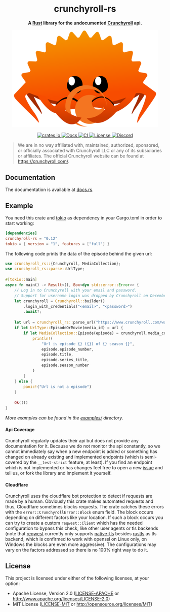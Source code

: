 <div align="center">
  <h1>crunchyroll-rs</h1>
  <p>
    <strong>A <a href="https://www.rust-lang.org/">Rust</a> library for the undocumented <a href="https://www.crunchyroll.com/">Crunchyroll</a> api.</strong>
  </p>
</div>

<p align="center">
  <img src="https://raw.githubusercontent.com/crunchy-labs/resources/main/crunchyroll-rs.svg" width="460">
</p>

<p align="center">
  <a href="https://crates.io/crates/crunchyroll-rs">
    <img src="https://img.shields.io/crates/v/crunchyroll-rs" alt="crates.io">
  </a>
  <a href="https://docs.rs/crunchyroll-rs/">
    <img src="https://img.shields.io/docsrs/crunchyroll-rs" alt="Docs">
  </a>
  <a href="https://github.com/crunchy-labs/crunchyroll-rs/actions/workflows/ci.yml">
    <img src="https://github.com/crunchy-labs/crunchyroll-rs/actions/workflows/ci.yml/badge.svg" alt="CI">
  </a>
  <a href="#license">
    <img src="https://img.shields.io/crates/l/crunchyroll-rs" alt="License">
  </a>
  <a href="https://discord.gg/PXGPGpQxgk">
    <img src="https://img.shields.io/discord/994882878125121596?logo=discord&logoColor=ffffff" alt="Discord">
  </a>
</p>


> We are in no way affiliated with, maintained, authorized, sponsored, or officially associated with Crunchyroll LLC or any of its subsidiaries or affiliates.
> The official Crunchyroll website can be found at https://crunchyroll.com/.

## Documentation

The documentation is available at [docs.rs](https://docs.rs/crunchyroll-rs/).

## Example

You need this crate and [tokio](https://github.com/tokio-rs/tokio) as dependency in your Cargo.toml in order to start working:
```toml
[dependencies]
crunchyroll-rs = "0.12"
tokio = { version = "1", features = ["full"] }
```

The following code prints the data of the episode behind the given url:

```rust
use crunchyroll_rs::{Crunchyroll, MediaCollection};
use crunchyroll_rs::parse::UrlType;

#[tokio::main]
async fn main() -> Result<(), Box<dyn std::error::Error>> {
    // Log in to Crunchyroll with your email and password.
    // Support for username login was dropped by Crunchyroll on December 6th, 2023
    let crunchyroll = Crunchyroll::builder()
        .login_with_credentials("<email>", "<password>")
        .await?;

    let url = crunchyroll_rs::parse_url("https://www.crunchyroll.com/watch/GRDQPM1ZY/alone-and-lonesome").expect("url is not valid");
    if let UrlType::EpisodeOrMovie(media_id) = url {
        if let MediaCollection::Episode(episode) = crunchyroll.media_collection_from_id(media_id).await? {
            println!(
                "Url is episode {} ({}) of {} season {}",
                episode.episode_number,
                episode.title,
                episode.series_title,
                episode.season_number
            )
        }
    } else {
        panic!("Url is not a episode")
    }

    Ok(())
}
```

_More examples can be found in the [examples/](examples) directory._

#### Api Coverage
Crunchyroll regularly updates their api but does not provide any documentation for it.
Because we do not monitor the api constantly, so we cannot immediately say when a new endpoint is added or something has changed on already existing and implemented endpoints (which is semi-covered by the `__test-strict` feature, at least).
If you find an endpoint which is not implemented or has changes feel free to open a new [issue](https://github.com/crunchy-labs/crunchyroll-rs/issues) and tell us, or fork the library and implement it yourself.

#### Cloudflare
Crunchyroll uses the cloudflare bot protection to detect if requests are made by a human. Obviously this crate makes
automated requests and thus, Cloudflare sometimes blocks requests. The crate catches these errors with the `error::CrunchyrollError::Block` enum field.
The block occurs depending on different factors like your location.
If such a block occurs you can try to create a custom `reqwest::Client` which has the needed configuration to bypass this check, like other user agents or
tls backends (note that [reqwest](https://github.com/seanmonstar/reqwest) currently only supports
[native-tls](https://github.com/sfackler/rust-native-tls) besides [rustls](https://github.com/rustls/rustls) as tls
backend, which is confirmed to work with openssl on Linux only, on Windows the blocks are even more aggressive). The
configurations may vary on the factors addressed so there is no 100% right way to do it.

## License

This project is licensed under either of the following licenses, at your option:

- Apache License, Version 2.0 ([LICENSE-APACHE](LICENSE-APACHE) or http://www.apache.org/licenses/LICENSE-2.0)
- MIT License ([LICENSE-MIT](LICENSE-MIT) or http://opensource.org/licenses/MIT)
